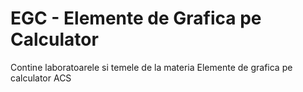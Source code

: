 # EGC - Elemente de Grafica pe Calculator

Contine laboratoarele si temele de la materia Elemente de grafica pe calculator ACS
